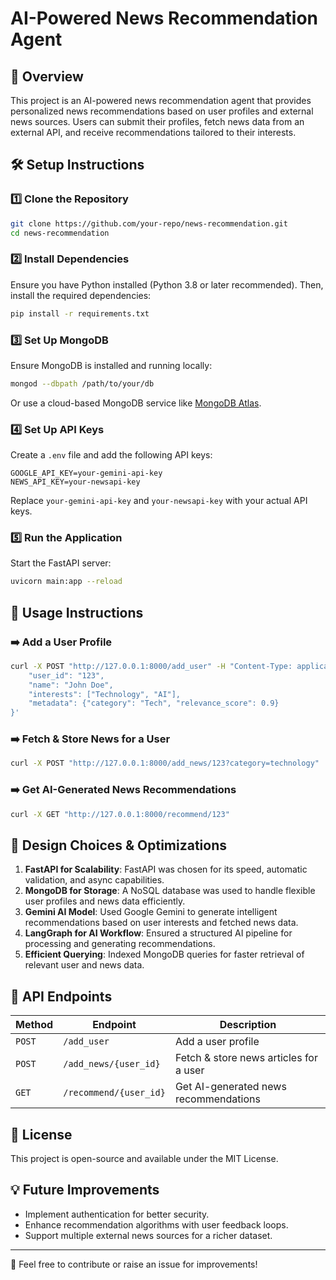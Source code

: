 # AI-Powered News Recommendation Agent

## 📌 Overview
This project is an AI-powered news recommendation agent that provides personalized news recommendations based on user profiles and external news sources. Users can submit their profiles, fetch news data from an external API, and receive recommendations tailored to their interests.

## 🛠️ Setup Instructions

### 1️⃣ Clone the Repository
```bash
git clone https://github.com/your-repo/news-recommendation.git
cd news-recommendation
```

### 2️⃣ Install Dependencies
Ensure you have Python installed (Python 3.8 or later recommended). Then, install the required dependencies:
```bash
pip install -r requirements.txt
```

### 3️⃣ Set Up MongoDB
Ensure MongoDB is installed and running locally:
```bash
mongod --dbpath /path/to/your/db
```
Or use a cloud-based MongoDB service like [MongoDB Atlas](https://www.mongodb.com/atlas/database).

### 4️⃣ Set Up API Keys
Create a `.env` file and add the following API keys:
```env
GOOGLE_API_KEY=your-gemini-api-key
NEWS_API_KEY=your-newsapi-key
```
Replace `your-gemini-api-key` and `your-newsapi-key` with your actual API keys.

### 5️⃣ Run the Application
Start the FastAPI server:
```bash
uvicorn main:app --reload
```

## 🚀 Usage Instructions

### ➡️ Add a User Profile
```bash
curl -X POST "http://127.0.0.1:8000/add_user" -H "Content-Type: application/json" -d '{
    "user_id": "123",
    "name": "John Doe",
    "interests": ["Technology", "AI"],
    "metadata": {"category": "Tech", "relevance_score": 0.9}
}'
```

### ➡️ Fetch & Store News for a User
```bash
curl -X POST "http://127.0.0.1:8000/add_news/123?category=technology"
```

### ➡️ Get AI-Generated News Recommendations
```bash
curl -X GET "http://127.0.0.1:8000/recommend/123"
```

## 📌 Design Choices & Optimizations

1. **FastAPI for Scalability**: FastAPI was chosen for its speed, automatic validation, and async capabilities.
2. **MongoDB for Storage**: A NoSQL database was used to handle flexible user profiles and news data efficiently.
3. **Gemini AI Model**: Used Google Gemini to generate intelligent recommendations based on user interests and fetched news data.
4. **LangGraph for AI Workflow**: Ensured a structured AI pipeline for processing and generating recommendations.
5. **Efficient Querying**: Indexed MongoDB queries for faster retrieval of relevant user and news data.

## 🔗 API Endpoints
| Method | Endpoint | Description |
|--------|---------|-------------|
| `POST` | `/add_user` | Add a user profile |
| `POST` | `/add_news/{user_id}` | Fetch & store news articles for a user |
| `GET` | `/recommend/{user_id}` | Get AI-generated news recommendations |

## 📜 License
This project is open-source and available under the MIT License.

## 💡 Future Improvements
- Implement authentication for better security.
- Enhance recommendation algorithms with user feedback loops.
- Support multiple external news sources for a richer dataset.

---
💬 Feel free to contribute or raise an issue for improvements!
